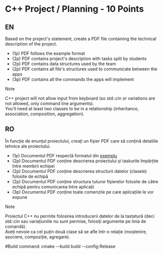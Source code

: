 # C++ Project / Planning - 10 Points
## EN
Based on the project's statement, create a PDF file containing the technical description of the project.

- (1p) PDF follows the example format
- (2p) PDF contains project's description with tasks split by students
- (2p) PDF contains data structures used by the team
- (2p) PDF contains all file's structures used to communicate between the apps
- (3p) PDF contains all the commands the apps will implement

> [!note]
> C++ project will not allow input from keyboard (so std::cin or variations are not allowed, only command line arguments). <br/>
> You'll need at least two classes to be in a relationship (inheritance, association, composition, aggregation).

## RO
În funcție de enunțul proiectului, creați un fișier PDF care să conțină detaliile tehnice ale proiectului.

- (1p) Documentul PDF respectă formatul din [exemplu](ro_example.pdf)
- (2p) Documentul PDF conține descrierea proiectului și taskurile împărțite între membrii echipei
- (2p) Documentul PDF conține descrierea structurii datelor (clasele) folosite de echipă
- (2p) Documentul PDF conține structura tuturor fișierelor folosite de către echipă pentru comunicarea între aplicații
- (3p) Documentul PDF conține toate comenzile pe care aplicațiile le vor expune

> [!note]
> Proiectul C++ nu permite folosirea introducerii datelor de la tastatură (deci std::cin sau variațiuniile nu sunt permise, folosiți argumente pe linia de comandă). <br/>
> Aveți nevoie ca cel puțin două clase să se afle într-o relație (moștenire, asociere, compoziție, agregare).


#Build command:
cmake --build build --config Release
